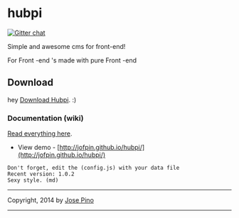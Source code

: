 hubpi 
=====

[![Gitter chat](https://badges.gitter.im/jofpin/hubpi.png)](https://gitter.im/jofpin/hubpi)

Simple and awesome cms for front-end!

For Front -end 's made ​​with pure Front -end

## Download

hey [Download Hubpi](https://github.com/jofpin/hubpi/archive/master.zip). :)


### Documentation (wiki)

[Read everything here](https://github.com/jofpin/hubpi/wiki/_pages). 

* View demo - [http://jofpin.github.io/hubpi/](http://jofpin.github.io/hubpi/)

```
Don't forget, edit the (config.js) with your data file
Recent version: 1.0.2
Sexy style. (md)
```

-------------

Copyright, 2014 by [Jose Pino](http://twitter.com/jofpin)

-------------
